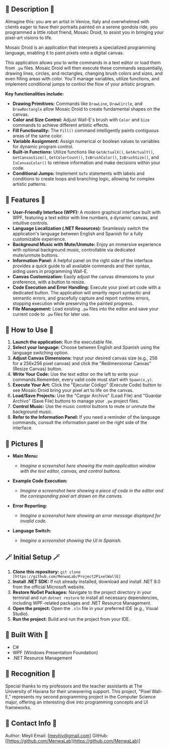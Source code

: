 ## 🎨 Description 🎨

AImagine this: you are an artist in Venice, Italy and overwhelmed with clients eager to have their portraits painted on a serene gondola ride, you programmed a little robot friend, Mosaic Droid, to assist you in bringing your pixel-art visions to life. 

Mosaic Droid is an application that interprets a specialized programming language, enabling it to paint pixels onto a digital canvas. 

This application allows you to write commands in a text editor or load them from `.pw` files. Mosaic Droid will then execute these commands sequentially, drawing lines, circles, and rectangles, changing brush colors and sizes, and even filling areas with color. You'll manage variables, utilize functions, and implement conditional jumps to control the flow of your artistic program.

**Key functionalities include:**

* **Drawing Primitives:** Commands like `DrawLine`, `DrawCircle`, and `DrawRectangle` allow Mosaic Droid to create fundamental shapes on the canvas.
* **Color and Size Control:** Adjust Wall-E's brush with `Color` and `Size` commands to achieve different artistic effects.
* **Fill Functionality:** The `Fill()` command intelligently paints contiguous areas of the same color.
* **Variable Assignment:** Assign numerical or boolean values to variables for dynamic program control.
* **Built-in Functions:** Utilize functions like `GetActualX()`, `GetActualY()`, `GetCanvasSize()`, `GetColorCount()`, `IsBrushColor()`, `IsBrushSize()`, and `IsCanvasColor()` to retrieve information and make decisions within your code.
* **Conditional Jumps:** Implement `GoTo` statements with labels and conditions to create loops and branching logic, allowing for complex artistic patterns.

## 🎄 Features 🎄

* **User-Friendly Interface (WPF):** A modern graphical interface built with WPF, featuring a text editor with line numbers, a dynamic canvas, and intuitive controls.
* **Language Localization (.NET Resources):** Seamlessly switch the application's language between English and Spanish for a fully customizable experience.
* **Background Music with Mute/Unmute:** Enjoy an immersive experience with optional background music, controllable via dedicated mute/unmute buttons.
* **Information Panel:** A helpful panel on the right side of the interface provides a quick guide to all available commands and their syntax, aiding users in programming Wall-E.
* **Canvas Customization:** Easily adjust the canvas dimensions to your preference, with a button to resize.
* **Code Execution and Error Handling:** Execute your pixel art code with a dedicated button. The application will smartly report syntactic and semantic errors, and gracefully capture and report runtime errors, stopping execution while preserving the painted progress.
* **File Management:** Load existing `.pw` files into the editor and save your current code to `.pw` files for later use.

## 📜 How to Use 📜

1.  **Launch the application:** Run the executable file.
2.  **Select your language:** Choose between English and Spanish using the language switching option.
3.  **Adjust Canvas Dimensions:** Input your desired canvas size (e.g., 256 for a 256x256 pixel canvas) and click the "Redimensionar Canvas" (Resize Canvas) button.
4.  **Write Your Code:** Use the text editor on the left to write your commands.Remember, every valid code must start with `Spawn(x,y)`.
5.  **Execute Your Art:** Click the "Ejecutar Código" (Execute Code) button to see Mosaic Droid bring your pixel art to life on the canvas.
6.  **Load/Save Projects:** Use the "Cargar Archivo" (Load File) and "Guardar Archivo" (Save File) buttons to manage your `.pw` project files.
7.  **Control Music:** Use the music control buttons to mute or unmute the background music.
8.  **Refer to the Information Panel:** If you need a reminder of the language commands, consult the information panel on the right side of the interface.

## 📸 Pictures 📸

* **Main Menu:**
    * *Imagine a screenshot here showing the main application window with the text editor, canvas, and control buttons.*

* **Example Code Execution:**
    * *Imagine a screenshot here showing a piece of code in the editor and the corresponding pixel art drawn on the canvas.*

* **Error Reporting:**
    * *Imagine a screenshot here showing an error message displayed for invalid code.*

* **Language Switch:**
    * *Imagine a screenshot showing the UI in Spanish.*

## 🪄 Initial Setup 🪄

1.  **Clone this repository:** `git clone [https://github.com/MenwaLab/Project2PixelWallE]`
2.  **Install .NET SDK:** If not already installed, download and install .NET 9.0 from the official Microsoft website.
3.  **Restore NuGet Packages:** Navigate to the project directory in your terminal and run `dotnet restore` to install all necessary dependencies, including WPF-related packages and .NET Resource Management.
4.  **Open the project:** Open the `.sln` file in your preferred IDE (e.g., Visual Studio).
5.  **Run the project:** Build and run the project from your IDE.

## 🔧 Built With 🔧

* C#
* WPF (Windows Presentation Foundation)
* .NET Resource Management

## 🙏 Recognition 🙏

Special thanks to my professors and the teacher assistants at The University of Havana for their unwavering support. This project, "Pixel Wall-E," represents my second programming project in the Computer Science major, offering an interesting dive into programming concepts and UI frameworks.

## 📩 Contact Info 📩

Author: Meylí
Email: [meylijv@gmail.com]
GitHub: [[https://github.com/MenwaLab](https://github.com/MenwaLab)]
